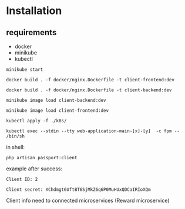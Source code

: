 # Installation

## requirements

- docker
- minikube
- kubectl

``minikube start``

``docker build . -f docker/nginx.Dockerfile -t client-frontend:dev``

``docker build . -f docker/nginx.Dockerfile -t client-backend:dev``

``minikube image load client-backend:dev``

``minikube image load client-frontend:dev``

``kubectl apply -f ./k8s/``

``kubectl exec --stdin --tty web-application-main-[x]-[y]  -c fpm -- /bin/sh``

in shell:

``php artisan passport:client``

example after success:

``Client ID: 2``  

``Client secret: XChdmgt6UftBT6SjMkZ6q6P0MuHUxQDCaIRIoXQm``

Client info need to connected microservices (Reward microservice)


